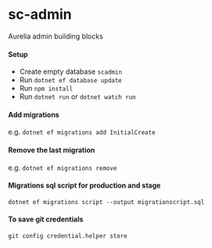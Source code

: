 # sc-admin
Aurelia admin building blocks

#### Setup
* Create empty database `scadmin`
* Run `dotnet ef database update`
* Run `npm install`
* Run `dotnet run` or `dotnet watch run`

#### Add migrations
e.g. `dotnet ef migrations add InitialCreate`

#### Remove the last migration
e.g. `dotnet ef migrations remove`

#### Migrations sql script for production and stage
`dotnet ef migrations script --output migrationscript.sql`

#### To save git credentials
`git config credential.helper store`
